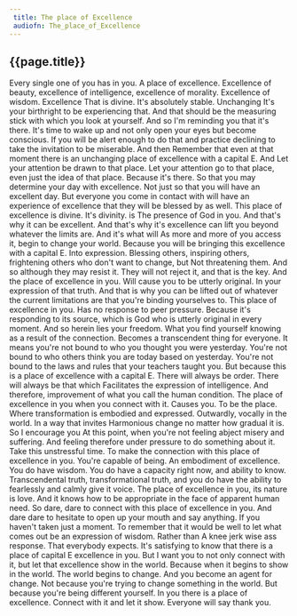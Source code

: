 ```yaml
---
 title: The place of Excellence
 audiofn: The_place_of_Excellence
---
```


## {{page.title}}

Every single one of you has in you. A place of excellence. Excellence of
beauty, excellence of intelligence, excellence of morality. Excellence
of wisdom. Excellence That is divine. It's absolutely stable. Unchanging
It's your birthright to be experiencing that. And that should be the
measuring stick with which you look at yourself. And so I'm reminding
you that it's there. It's time to wake up and not only open your eyes
but become conscious. If you will be alert enough to do that and
practice declining to take the invitation to be miserable. And then
Remember that even at that moment there is an unchanging place of
excellence with a capital E. And Let your attention be drawn to that
place. Let your attention go to that place, even just the idea of that
place. Because it's there. So that you may determine your day with
excellence. Not just so that you will have an excellent day. But
everyone you come in contact with will have an experience of excellence
that they will be blessed by as well. This place of excellence is
divine. It's divinity. is The presence of God in you. And that's why it
can be excellent. And that's why it's excellence can lift you beyond
whatever the limits are. And it's what will As more and more of you
access it, begin to change your world. Because you will be bringing this
excellence with a capital E. Into expression. Blessing others, inspiring
others, frightening others who don't want to change, but Not threatening
them. And so although they may resist it. They will not reject it, and
that is the key. And the place of excellence in you. Will cause you to
be utterly original. In your expression of that truth. And that is why
you can be lifted out of whatever the current limitations are that
you're binding yourselves to. This place of excellence in you. Has no
response to peer pressure. Because it's responding to its source, which
is God who is utterly original in every moment. And so herein lies your
freedom. What you find yourself knowing as a result of the connection.
Becomes a transcendent thing for everyone. It means you're not bound to
who you thought you were yesterday. You're not bound to who others think
you are today based on yesterday. You're not bound to the laws and rules
that your teachers taught you. But because this is a place of excellence
with a capital E. There will always be order. There will always be that
which Facilitates the expression of intelligence. And therefore,
improvement of what you call the human condition. The place of
excellence in you when you connect with it. Causes you. To be the place.
Where transformation is embodied and expressed. Outwardly, vocally in
the world. In a way that invites Harmonious change no matter how gradual
it is. So I encourage you At this point, when you're not feeling abject
misery and suffering. And feeling therefore under pressure to do
something about it. Take this unstressful time. To make the connection
with this place of excellence in you. You're capable of being. An
embodiment of excellence. You do have wisdom. You do have a capacity
right now, and ability to know. Transcendental truth, transformational
truth, and you do have the ability to fearlessly and calmly give it
voice. The place of excellence in you, its nature is love. And it knows
how to be appropriate in the face of apparent human need. So dare, dare
to connect with this place of excellence in you. And dare dare to
hesitate to open up your mouth and say anything. If you haven't taken
just a moment. To remember that it would be well to let what comes out
be an expression of wisdom. Rather than A knee jerk wise ass response.
That everybody expects. It's satisfying to know that there is a place of
capital E excellence in you. But I want you to not only connect with it,
but let that excellence show in the world. Because when it begins to
show in the world. The world begins to change. And you become an agent
for change. Not because you're trying to change something in the world.
But because you're being different yourself. In you there is a place of
excellence. Connect with it and let it show. Everyone will say thank
you.

